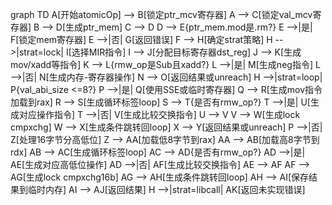 graph TD
    A[开始atomicOp] --> B[锁定ptr_mcv寄存器]
    A --> C[锁定val_mcv寄存器]
    B --> D[生成ptr_mem]
    C --> D
    D --> E{ptr_mem.mod是.rm?}
    E -->|是| F[锁定mem寄存器]
    E -->|否| G[返回错误]
    F --> H[确定strat策略]
    H -->|strat=lock| I[选择MIR指令]
    I --> J[分配目标寄存器dst_reg]
    J --> K[生成mov/xadd等指令]
    K --> L{rmw_op是Sub且xadd?}
    L -->|是| M[生成neg指令]
    L -->|否| N[生成内存-寄存器操作]
    N --> O[返回结果或unreach]
    H -->|strat=loop| P{val_abi_size <=8?}
    P -->|是| Q[使用SSE或临时寄存器]
    Q --> R[生成mov指令加载到rax]
    R --> S[生成循环标签loop]
    S --> T{是否有rmw_op?}
    T -->|是| U[生成对应操作指令]
    T -->|否| V[生成比较交换指令]
    U --> V
    V --> W[生成lock cmpxchg]
    W --> X[生成条件跳转回loop]
    X --> Y[返回结果或unreach]
    P -->|否| Z[处理16字节分高低位]
    Z --> AA[加载低8字节到rax]
    AA --> AB[加载高8字节到rdx]
    AB --> AC[生成循环标签loop]
    AC --> AD{是否有rmw_op?}
    AD -->|是| AE[生成对应高低位操作]
    AD -->|否| AF[生成比较交换指令]
    AE --> AF
    AF --> AG[生成lock cmpxchg16b]
    AG --> AH[生成条件跳转回loop]
    AH --> AI[保存结果到临时内存]
    AI --> AJ[返回结果]
    H -->|strat=libcall| AK[返回未实现错误]

